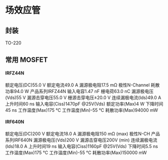 # 场效应管

## 封装

TO-220

## 常用 MOSFET

#### IRFZ44N

额定电压(DC)55.0 V
额定电流49.0 A
漏源极电阻17.5 mΩ
极性N-Channel
耗散功率94.0 W
产品系列IRFZ44N
输入电容1.47 nF
栅电荷63.0 nC
漏源极电压(Vds)55 V
漏源击穿电压55.0 V
栅源击穿电压±20.0 V
连续漏极电流(Ids)49.0 A
上升时间60 ns
输入电容(Ciss)1470pF @25V(Vds)
额定功率(Max)4 W
下降时间45 ns
工作温度(Max)175 ℃
工作温度(Min)-55 ℃
耗散功率(Max)94000 mW


#### IRF640N

额定电压(DC)200 V
额定电流18.0 A
漏源极电阻150 mΩ (max)
极性N-CH
产品系列IRF640N
漏源极电压(Vds)200 V
漏源击穿电压200V (min)
连续漏极电流(Ids)18.0 A
上升时间19 ns
输入电容(Ciss)1160pF @25V(Vds)
下降时间5.5 ns
工作温度(Max)175 ℃
工作温度(Min)-55 ℃
耗散功率(Max)150000 mW
